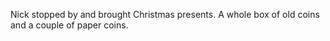 Nick stopped by and brought Christmas presents.  A whole box of old coins and a couple of paper coins.